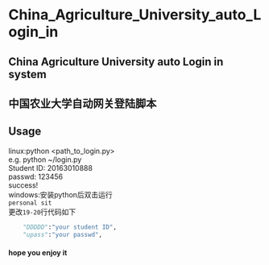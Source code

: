 # China_Agriculture_University_auto_Login_in
China Agriculture University auto Login in system
----
中国农业大学自动网关登陆脚本
---
Usage
---
linux:python <path_to_login.py>    
e.g. python ~/login.py   
Student ID:
20163010888    
passwd:
123456   
success!        
windows:安装python后双击运行       
`personal sit`      
更改`19-20`行代码如下    
```python
    "DDDDD":"your student ID",    
    "upass":"your passwd",   
```
#### hope you enjoy it

